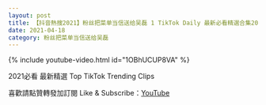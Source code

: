 ```yaml
---
layout: post
title: 【抖音熱搜2021】粉丝把菜单当信送给吴磊 1 TikTok Daily 最新必看精選合集2021 04 18
date: 2021-04-18
category: 粉丝把菜单当信送给吴磊
---
```


{% include youtube-video.html id="1OBhUCUP8VA" %}

2021必看 最新精選 Top TikTok Trending Clips

喜歡請點贊轉發加訂閱 Like & Subscribe：[YouTube](https://www.youtube.com/channel/UCAoR7VcanIPd04uEq_GIylA/videos)

